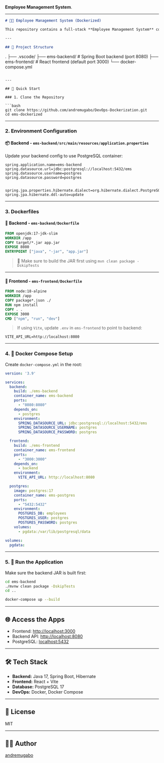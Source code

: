**Employee Management System**.

---

```markdown
# 🧑‍💼 Employee Management System (Dockerized)

This repository contains a full-stack **Employee Management System** composed of a Spring Boot backend, a modern frontend (e.g., React), and PostgreSQL for data persistence — all containerized using Docker.

---

## 📁 Project Structure

```

.
├── .vscode/
├── ems-backend/        # Spring Boot backend (port 8080)
├── ems-frontend/       # React frontend (default port 3000)
└── docker-compose.yml

````

---

## 🚀 Quick Start

### 1. Clone the Repository

```bash
git clone https://github.com/andremugabo/DevOps-Dockerization.git
cd ems-dockerized
````

---

### 2. Environment Configuration

#### 📦 Backend - `ems-backend/src/main/resources/application.properties`

Update your backend config to use PostgreSQL container:

```properties
spring.application.name=ems-backend
spring.datasource.url=jdbc:postgresql://localhost:5432/ems
spring.datasource.username=postgres
spring.datasource.password=postgres


spring.jpa.properties.hibernate.dialect=org.hibernate.dialect.PostgreSQLDialect
spring.jpa.hibernate.ddl-auto=update
```

---

### 3. Dockerfiles

#### 🐳 Backend - `ems-backend/Dockerfile`

```Dockerfile
FROM openjdk:17-jdk-slim
WORKDIR /app
COPY target/*.jar app.jar
EXPOSE 8080
ENTRYPOINT ["java", "-jar", "app.jar"]
```

> 🔧 Make sure to build the JAR first using `mvn clean package -DskipTests`

---

#### 🐳 Frontend - `ems-frontend/Dockerfile`

```Dockerfile
FROM node:18-alpine
WORKDIR /app
COPY package*.json ./
RUN npm install
COPY . .
EXPOSE 3000
CMD ["npm", "run", "dev"]
```

> If using `Vite`, update `.env` in `ems-frontend` to point to backend:

```
VITE_API_URL=http://localhost:8080
```

---

### 4. 🧩 Docker Compose Setup

Create `docker-compose.yml` in the root:

```yaml
version: '3.9'

services:
  backend:
    build: ./ems-backend
    container_name: ems-backend
    ports:
      - "8080:8080"
    depends_on:
      - postgres
    environment:
      SPRING_DATASOURCE_URL: jdbc:postgresql://localhost:5432/ems
      SPRING_DATASOURCE_USERNAME: postgres
      SPRING_DATASOURCE_PASSWORD: postgres

  frontend:
    build: ./ems-frontend
    container_name: ems-frontend
    ports:
      - "3000:3000"
    depends_on:
      - backend
    environment:
      VITE_API_URL: http://localhost:8080

  postgres:
    image: postgres:17
    container_name: ems-postgres
    ports:
      - "5432:5432"
    environment:
      POSTGRES_DB: employees
      POSTGRES_USER: postgres
      POSTGRES_PASSWORD: postgres
    volumes:
      - pgdata:/var/lib/postgresql/data

volumes:
  pgdata:
```

---

### 5. 🏁 Run the Application

Make sure the backend JAR is built first:

```bash
cd ems-backend
./mvnw clean package -DskipTests
cd ..

docker-compose up --build
```

---

## 🌐 Access the Apps

* Frontend: [http://localhost:3000](http://localhost:3000)
* Backend API: [http://localhost:8080](http://localhost:8080)
* PostgreSQL: [localhost:5432](postgresql://postgres:postgres@localhost:5432/ems)

---

## 🛠 Tech Stack

* **Backend:** Java 17, Spring Boot, Hibernate
* **Frontend:** React + Vite 
* **Database:** PostgreSQL 17
* **DevOps:** Docker, Docker Compose

---

## 📄 License

MIT

---

## 👨‍💻 Author

[andremugabo](https://github.com/andremugabo)

```



